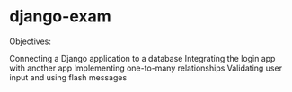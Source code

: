 # django-exam

Objectives:

Connecting a Django application to a database
Integrating the login app with another app
Implementing one-to-many relationships
Validating user input and using flash messages
